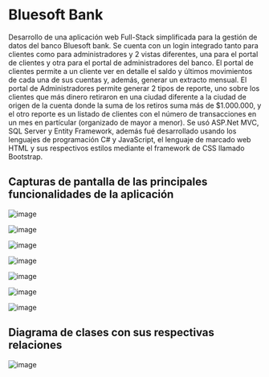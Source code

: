 # Bluesoft Bank

Desarrollo de una aplicación web Full-Stack simplificada para la gestión de datos del banco Bluesoft bank.
Se cuenta con un login integrado tanto para clientes como para administradores y 2 vistas diferentes, una para el portal de clientes y otra para el portal de administradores del banco. El portal de clientes permite a un cliente ver en detalle el saldo y últimos movimientos de cada una de sus cuentas y, además, generar un extracto mensual. 
El portal de Administradores permite generar 2 tipos de reporte, uno sobre los clientes que más dinero retiraron en una ciudad diferente a la ciudad de origen de la cuenta donde la suma de los retiros suma más de $1.000.000, y el otro reporte es un listado de clientes con el número de transacciones en un mes en partícular (organizado de mayor a menor).
Se usó ASP.Net MVC, SQL Server y Entity Framework, además fué desarrollado usando los lenguajes de programación C# y JavaScript, el lenguaje de marcado web HTML y sus respectivos estilos mediante el framework de CSS llamado Bootstrap.

## Capturas de pantalla de las principales funcionalidades de la aplicación

![image](https://github.com/DiegoSL26/BlueSoft_Bank/assets/64794509/df3f92d8-43aa-4332-a684-536d089fafa9)

![image](https://github.com/DiegoSL26/BlueSoft_Bank/assets/64794509/aa07933e-7c7a-451b-beca-38faacf05d53)

![image](https://github.com/DiegoSL26/BlueSoft_Bank/assets/64794509/b951041b-187f-4501-a13c-7b5629a8fa39)

![image](https://github.com/DiegoSL26/BlueSoft_Bank/assets/64794509/c29c66f3-aef1-4c36-8270-97102f11c794)

![image](https://github.com/DiegoSL26/BlueSoft_Bank/assets/64794509/02eaa50e-0fdc-40bf-87a1-14c5d47b020f)

![image](https://github.com/DiegoSL26/BlueSoft_Bank/assets/64794509/d8ae126a-1055-467d-be13-eec35adb7e4f)

![image](https://github.com/DiegoSL26/BlueSoft_Bank/assets/64794509/2e90ce2c-5df2-4d93-88ea-9a4f8e397d67)

## Diagrama de clases con sus respectivas relaciones

![image](https://github.com/DiegoSL26/BlueSoft_Bank/assets/64794509/3a4d71b0-5758-4700-9c04-e128d425d4d9)
